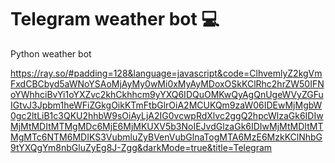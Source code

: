 # Telegram weather bot 💻
Python weather bot

https://ray.so/#padding=128&language=javascript&code=ClhvemlyZ2kgVmFxdCBCbyd5aWNoYSAoMjAyMy0wMi0xMyAyMDoxOSkKClRhc2hrZW50IFNoYWhhciBvYi1oYXZvc2khCkhhcm9yYXQ6IDQuOMKwQyAgQnUgeWVyZGFuIGtvJ3Jpbm1heWFiZGkgOikKTmFtbGlrOiA2MCUKQm9zaW06IDEwMjMgbW0gc2ltLiB1c3QKU2hhbW9sOiAyLjA2IG0vcwpRdXlvc2ggQ2hpcWlzaGk6IDIwMjMtMDItMTMgMDc6MjE6MjMKUXV5b3NoIEJvdGlzaGk6IDIwMjMtMDItMTMgMTc6NTM6MDIKS3VubmluZyBVenVubGlnaTogMTA6MzE6MzkKClNhbG9tYXQgYm8nbGluZyEg8J-Zgg&darkMode=true&title=Telegram
